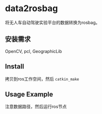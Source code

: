 # data2rosbag
将无人车自动驾驶实验平台的数据转换为rosbag。

## 安装需求
OpenCV, pcl, GeographicLib

## Install  
拷贝到ros工作空间，然后
`catkin_make`  

## Usage Example
注意数据路径，然后运行ros节点
